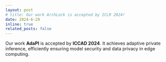 ```yaml
---
layout: post
# title: Our work ArchLock is accepted by ICLR 2024!
date: 2024-6-29
inline: true
related_posts: false
---
```


Our work **AdaPI** is accepted by **ICCAD 2024**. It achieves adaptive private inference, efficiently ensuring model security and data privacy in edge computing.
